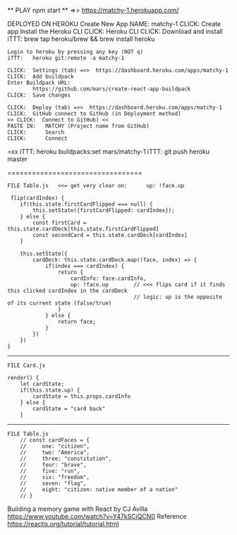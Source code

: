 

**  PLAY npm start  **  =>> https://matchy-1.herokuapp.com/


DEPLOYED ON HEROKU
    Create New App
    NAME:   matchy-1
    CLICK:  Create app
    Install the Heroku CLI
    CLICK:  Heroku CLI
    CLICK:  Download and install
    iTTT:   brew tap heroku/brew && brew install heroku

    Login to heroku by pressing any key (NOT q)
    iTTT:   heroku git:remote -a matchy-1

    CLICK:  Settings (tab) =>>  https://dashboard.heroku.com/apps/matchy-1
    CLICK:  Add buildpack
    Enter Buildpack URL:       
            https://github.com/mars/create-react-app-buildpack
    CLICK:  Save changes

    CLICK:  Deploy (tab) =>>  https://dashboard.heroku.com/apps/matchy-1
    CLICK:  GitHub connect to GitHub (in Deployment method)
    >> CLICK:  Connect to GitHub) <<
    PASTE IN:   MATCHY (Project name from GitHub)
    CLICK:      Search
    CLICK:      Connect










=xx iTTT:   heroku buildpacks:set mars/matchy-1
    iTTT:   git push heroku master



=================================

    FILE Table.js   <<= get very clear on:      up: !face.up 

     flip(cardIndex) {
        if(this.state.firstCardFlipped === null) {
            this.setState({firstCardFlipped: cardIndex});
        } else {
            const firstCard = this.state.cardDeck[this.state.firstCardFlipped]
            const secondCard = this.state.cardDeck[cardIndex]
        }

        this.setState({
            cardDeck: this.state.cardDeck.map((face, index) => {
                if(index === cardIndex) {   
                    return {
                        cardInfo: face.cardInfo,
                        up: !face.up        // <<= flips card if it finds this clicked cardIndex in the cardDeck
                                            // logic: up is the opposite of its current state (false/true)
                    }
                } else {
                    return face;
                }
            })
        })
    }

____________________

    FILE Card.js

    render() {
        let cardState;
        if(this.state.up) {
            cardState = this.props.cardInfo
        } else {
            cardState = "card back"
        }

____________________

    FILE Table.js
        // const cardFaces = {
        //     one: "citizen", 
        //     two: "America", 
        //     three: "constitution", 
        //     four: "brave", 
        //     five: "run", 
        //     six: "freedom", 
        //     seven: "flag",
        //     eight: "citizen: native member of a nation"
        // }




























































































































































Building a memory game with React
by CJ Avilla
	https://www.youtube.com/watch?v=Y47kSCiQCN0
	Reference
	https://reactjs.org/tutorial/tutorial.html








